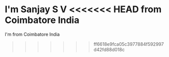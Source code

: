 I'm Sanjay S V
<<<<<<< HEAD
from Coimbatore India
=======
I'm from Coimbatore India
>>>>>>> ff6618e9fca05c3977884f592997d42fd88d018c

